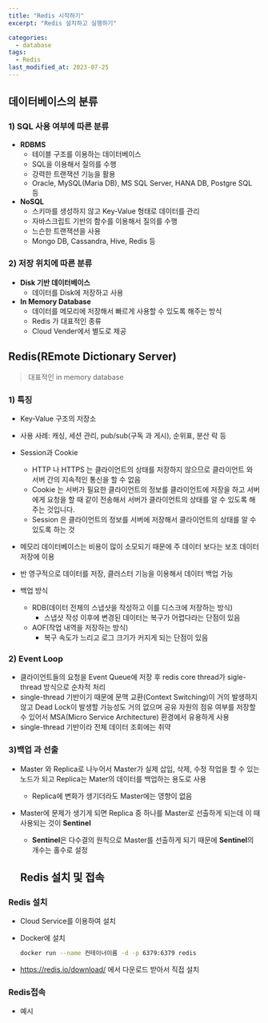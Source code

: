```yaml
---
title: "Redis 시작하기"
excerpt: "Redis 설치하고 실행하기"

categories:
  - database
tags:
  - Redis
last_modified_at: 2023-07-25
---
```


## 데이터베이스의  분류

### 1) SQL 사용 여부에 따른 분류

- **RDBMS**
    - 테이블 구조를 이용하는 데이터베이스
    - SQL을 이용해서 질의를 수행
    - 강력한 트랜잭션 기능을 활용
    - Oracle, MySQL(Maria DB), MS SQL Server, HANA DB, Postgre SQL 등
- **NoSQL**
    - 스키마를 생성하지 않고 Key-Value 형태로 데이터를 관리
    - 자바스크립트 기반의 함수를 이용해서 질의를 수행
    - 느슨한 트랜잭션을 사용
    - Mongo DB, Cassandra, Hive, Redis 등

### 2) 저장 위치에 따른 분류

- **Disk 기반 데이터베이스**
    - 데이터를 Disk에 저장하고 사용
- **In Memory Database**
    - 데이터를 메모리에 저장해서 빠르게 사용할 수 있도록 해주는 방식
    - Redis 가 대표적인 종류
    - Cloud Vender에서 별도로 제공

## Redis(REmote Dictionary Server)

> 대표적인 in memory database
> 

### 1) 특징

- Key-Value 구조의 저장소
- 사용 사례: 캐싱, 세션 관리, pub/sub(구독 과 게시), 순위표, 분산 락 등
- Session과 Cookie
    - HTTP 나 HTTPS 는 클라이언트의 상태를 저장하지 않으므로 클라이언트 와 서버 간의 지속적인 통신을 할 수 없음
    - Cookie 는 서버가 필요한 클라이언트의 정보를 클라이언트에 저장을 하고 서버에게 요청을 할 때 같이 전송해서 서버가 클라이언트의 상태를 알 수 있도록 해주는 것입니다.
    - Session 은 클라이언트의 정보를 서버에 저장해서 클라이언트의 상태를 알 수 있도록 하는 것

- 메모리 데이터베이스는 비용이 많이 소모되기 때문에 주 데이터 보다는 보조 데이터 저장에 이용
- 반 영구적으로 데이터를 저장, 클러스터 기능을 이용해서 데이터 백업 가능
- 백업 방식
    - RDB(데이터 전체의 스냅샷을 작성하고 이를 디스크에 저장하는 방식)
        - 스냅샷 작성 이후에 변경된 데이터는 복구가 어렵다라는 단점이 있음
    - AOF(작업 내역을 저장하는 방식)
        - 복구 속도가 느리고 로그 크기가 커지게 되는 단점이 있음

### 2) Event Loop

- 클라이언트들의 요청을 Event Queue에 저장 후 redis core thread가 sigle-thread 방식으로 순차적 처리
- single-thread 기반이기 때문에 문맥 교환(Context Switching)이 거의 발생하지 않고 Dead Lock이 발생할 가능성도 거의 없으며 공유 자원의 점유 여부를 저장할 수 있어서 MSA(Micro Service Architecture) 환경에서 유용하게 사용
- single-thread 기반이라 전체 데이터 조회에는 취약

### 3)백업 과 선출

- Master 와 Replica로 나누어서 Master가 실제 삽입, 삭제, 수정 작업을 할 수 있는 노드가 되고 Replica는 Mater의 데이터를 백업하는 용도로 사용
    - Replica에 변화가 생기더라도 Master에는 영향이 없음
- Master에 문제가 생기게 되면 Replica 중 하나를 Master로 선출하게 되는데 이 때 사용되는 것이 **Sentinel**
    - **Sentinel**은 다수결의 원칙으로 Master를 선출하게 되기 때문에 **Sentinel**의 개수는 홀수로 설정

    ## Redis 설치 및 접속

### Redis 설치

- Cloud Service를 이용하여 설치
- Docker에 설치
    
    ```bash
    docker run --name 컨테이너이름 -d -p 6379:6379 redis
    ```
    
- https://redis.io/download/ 에서 다운로드 받아서 직접 설치

### Redis접속

- 예시